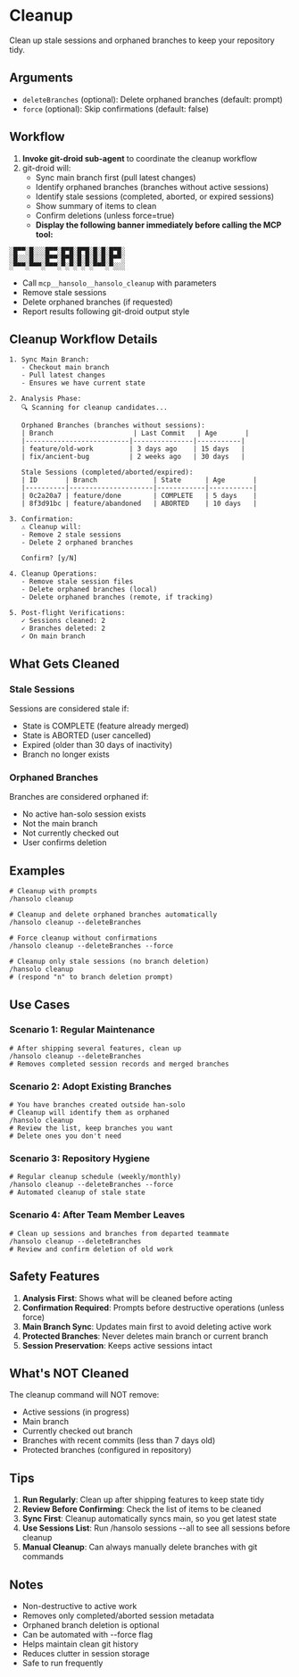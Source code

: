 # Cleanup

Clean up stale sessions and orphaned branches to keep your repository tidy.

## Arguments

- `deleteBranches` (optional): Delete orphaned branches (default: prompt)
- `force` (optional): Skip confirmations (default: false)

## Workflow

1. **Invoke git-droid sub-agent** to coordinate the cleanup workflow
2. git-droid will:
   - Sync main branch first (pull latest changes)
   - Identify orphaned branches (branches without active sessions)
   - Identify stale sessions (completed, aborted, or expired sessions)
   - Show summary of items to clean
   - Confirm deletions (unless force=true)
   - **Display the following banner immediately before calling the MCP tool:**

```
░█▀▀░█░░░█▀▀░█▀█░█▀█░█░█░█▀█░
░█░░░█░░░█▀▀░█▀█░█░█░█░█░█▀▀░
░▀▀▀░▀▀▀░▀▀▀░▀░▀░▀░▀░▀▀▀░▀░░░
```

   - Call `mcp__hansolo__hansolo_cleanup` with parameters
   - Remove stale sessions
   - Delete orphaned branches (if requested)
   - Report results following git-droid output style

## Cleanup Workflow Details

```
1. Sync Main Branch:
   - Checkout main branch
   - Pull latest changes
   - Ensures we have current state

2. Analysis Phase:
   🔍 Scanning for cleanup candidates...

   Orphaned Branches (branches without sessions):
   | Branch                    | Last Commit   | Age       |
   |--------------------------|---------------|-----------|
   | feature/old-work         | 3 days ago    | 15 days   |
   | fix/ancient-bug          | 2 weeks ago   | 30 days   |

   Stale Sessions (completed/aborted/expired):
   | ID       | Branch              | State      | Age       |
   |----------|---------------------|------------|-----------|
   | 0c2a20a7 | feature/done        | COMPLETE   | 5 days    |
   | 8f3d91bc | feature/abandoned   | ABORTED    | 10 days   |

3. Confirmation:
   ⚠ Cleanup will:
   - Remove 2 stale sessions
   - Delete 2 orphaned branches

   Confirm? [y/N]

4. Cleanup Operations:
   - Remove stale session files
   - Delete orphaned branches (local)
   - Delete orphaned branches (remote, if tracking)

5. Post-flight Verifications:
   ✓ Sessions cleaned: 2
   ✓ Branches deleted: 2
   ✓ On main branch
```

## What Gets Cleaned

### Stale Sessions
Sessions are considered stale if:
- State is COMPLETE (feature already merged)
- State is ABORTED (user cancelled)
- Expired (older than 30 days of inactivity)
- Branch no longer exists

### Orphaned Branches
Branches are considered orphaned if:
- No active han-solo session exists
- Not the main branch
- Not currently checked out
- User confirms deletion

## Examples

```
# Cleanup with prompts
/hansolo cleanup

# Cleanup and delete orphaned branches automatically
/hansolo cleanup --deleteBranches

# Force cleanup without confirmations
/hansolo cleanup --deleteBranches --force

# Cleanup only stale sessions (no branch deletion)
/hansolo cleanup
# (respond "n" to branch deletion prompt)
```

## Use Cases

### Scenario 1: Regular Maintenance
```
# After shipping several features, clean up
/hansolo cleanup --deleteBranches
# Removes completed session records and merged branches
```

### Scenario 2: Adopt Existing Branches
```
# You have branches created outside han-solo
# Cleanup will identify them as orphaned
/hansolo cleanup
# Review the list, keep branches you want
# Delete ones you don't need
```

### Scenario 3: Repository Hygiene
```
# Regular cleanup schedule (weekly/monthly)
/hansolo cleanup --deleteBranches --force
# Automated cleanup of stale state
```

### Scenario 4: After Team Member Leaves
```
# Clean up sessions and branches from departed teammate
/hansolo cleanup --deleteBranches
# Review and confirm deletion of old work
```

## Safety Features

1. **Analysis First**: Shows what will be cleaned before acting
2. **Confirmation Required**: Prompts before destructive operations (unless force)
3. **Main Branch Sync**: Updates main first to avoid deleting active work
4. **Protected Branches**: Never deletes main branch or current branch
5. **Session Preservation**: Keeps active sessions intact

## What's NOT Cleaned

The cleanup command will NOT remove:
- Active sessions (in progress)
- Main branch
- Currently checked out branch
- Branches with recent commits (less than 7 days old)
- Protected branches (configured in repository)

## Tips

1. **Run Regularly**: Clean up after shipping features to keep state tidy
2. **Review Before Confirming**: Check the list of items to be cleaned
3. **Sync First**: Cleanup automatically syncs main, so you get latest state
4. **Use Sessions List**: Run /hansolo sessions --all to see all sessions before cleanup
5. **Manual Cleanup**: Can always manually delete branches with git commands

## Notes

- Non-destructive to active work
- Removes only completed/aborted session metadata
- Orphaned branch deletion is optional
- Can be automated with --force flag
- Helps maintain clean git history
- Reduces clutter in session storage
- Safe to run frequently

